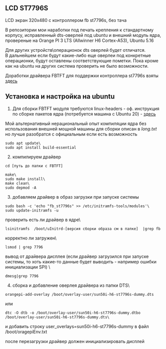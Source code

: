 ## LCD ST7796S 

LCD экран 320x480 с контроллером fb st7796s, без тача

В репозитории мои наработки под печать крепления к стандартному корпусу, исправленный dts-оверлей под ubuntu и внешний модуль ядра, провереные на Orange PI 3 LTS (Allwinner H6 Cortex-A53), Ubuntu 5.16

Для других устройств\операционок dts оверлей будет отличатся.\
В дальнейшем если будут какие-либо еще оверлеи под конкретные операционки, будут оставлены соответствующие пометки. Пока кроме как на ubuntu на других система проверить не было возможности.

Доработки драйвера FBTFT для поддержки контроллера st7796s взяты <a href="https://github.com/Sergey1560/fb_st7796s">здесь</a>

## Установка и настройка на ubuntu

1. Для сборки FBTFT модуля требуются linux-headers - оф. инструкция по сборке пакетов ядра (потребуется машина с Ubuntu 20) - <a href="http://www.orangepi.org/orangepiwiki/index.php/Orange_Pi_Zero_3#Linux_SDK.E2.80.94.E2.80.94orangepi-build_instruction">здесь</a>

Мой альтернативный нерациональный опыт компиляции ядра без использования внешней мощной машины для сборки описан в <i>long.txt</i> но лучше разобратся с официальным если есть возможность

```
sudo apt update\ 
sudo apt install build-essential
```

2. компилируем драйвер 

```
cd [путь до папки с FBTFT]

make\
sudo make install\
make clean\
sudo depmod -A
```

3. добавляем драйвер в образ загрузки при запуске системы

```
sudo bash -c 'echo "fb_st7796s" >> /etc/initramfs-tools/modules'\
sudo update-initramfs -u
```

проверить есть ли драйвер в ядре\
```
lsinitramfs  /boot/uInitrd-[версия сборки образа см в папке]  |grep fb
```

корректно ли загружен\
```
lsmod | grep 7796
```

вывод от драйвера дисплея (если драйвер загрузился при запуске системы, то хоть какие-то данные будет выводить - например ошибки инициализации SPI) \
```
dmesg|grep 7796
```

4. сборка и добавление оверлея драйвера из папки DTS\
   
```
orangepi-add-overlay /boot/overlay-user/sun50i-h6-st7796s-dummy.dts
```

или 

```
dtc -O dtb -o /boot/overlay-user/sun50i-h6-st7796s-dummy.dtbo /boot/overlay-user/sun50i-h6-st7796s-dummy.dts\
```
и добавить строку user_overlays=sun50i-h6-st7796s-dummy в файл /boot/oragepiEnv.txt

после перезагрузки драйвер должен инициализировать дисплей

